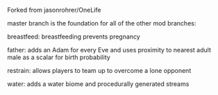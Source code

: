 Forked from jasonrohrer/OneLife

master branch is the foundation for all of the other mod branches:

breastfeed: breastfeeding prevents pregnancy

father: adds an Adam for every Eve and uses proximity to nearest adult male as a scalar for birth probability

restrain: allows players to team up to overcome a lone opponent

water: adds a water biome and procedurally generated streams